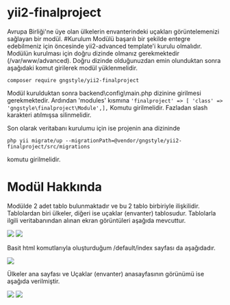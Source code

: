 # yii2-finalproject
Avrupa Birliği'ne üye olan ülkelerin envanterindeki uçakları görüntelemenizi sağlayan bir modül.
#Kurulum
Modülü başarılı bir şekilde entegre edebilmeniz için öncesinde yii2-advanced template'i kurulu olmalıdır.
Modülün kurulması için doğru dizinde olmanız gerekmektedir (/var/www/advanced). 
Doğru dizinde olduğunuzdan emin olunduktan sonra aşağıdaki komut girilerek modül yüklenmelidir.

```composer require gngstyle/yii2-finalproject```

Modül kurulduktan sonra backend\config\main.php dizinine girilmesi gerekmektedir. Ardından 'modules' kısmına
`'finalproject' => [
'class' => 'gngstyle\finalproject\Module',],`
Komutu girilmelidir. Fazladan slash karakteri atılmışsa silinmelidir.

Son olarak veritabanı kurulumu için ise projenin ana dizininde

```php yii migrate/up --migrationPath=@vendor/gngstyle/yii2-finalproject/src/migrations```

komutu girilmelidir.


# Modül Hakkında

Modülde 2 adet tablo bulunmaktadır ve bu 2 tablo birbiriyle ilişkilidir.
Tablolardan biri ülkeler, diğeri ise uçaklar (envanter) tablosudur. Tablolarla ilgili veritabanından
alınan ekran görüntüleri aşağıda mevcuttur.

<img src="https://github.com/gngstyle/yii2-finalproject/blob/main/screenshots/planesdatab.jpg?raw=true" />

<img src="https://github.com/gngstyle/yii2-finalproject/blob/main/screenshots/countriesdatab.jpg?raw=true" />

Basit html komutlarıyla oluşturduğum /default/index sayfası da aşağıdadır.

<img src="https://github.com/gngstyle/yii2-finalproject/blob/main/screenshots/defaultindex.jpg?raw=true" />

Ülkeler ana sayfası ve Uçaklar (envanter) anasayfasının görünümü ise aşağıda verilmiştir.

<img src="https://github.com/gngstyle/yii2-finalproject/blob/main/screenshots/countriesindex.jpg?raw=true" />

<img src="https://github.com/gngstyle/yii2-finalproject/blob/main/screenshots/planesindex.jpg?raw=true" />
